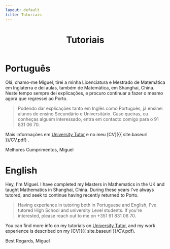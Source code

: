 ```yaml
---
layout: default
title: Tutoriais
---
```


<div class="text-center">
  <p>
    <i class="fa fa-book fa-3x"></i>
  </p>
</div>

<header>
  <h1 class="landing-title">Tutoriais</h1>
</header>

# Português
Olá, chamo-me Miguel, tirei a minha Licenciatura e Mestrado de Matemática em Inglaterra e dei aulas, também de Matemática, em Shanghai, China. Neste tempo sempre dei explicações, e procuro continuar a fazer o mesmo agora que regressei ao Porto.

> Podendo dar explicações tanto em Inglês como Português, já ensinei alunos de ensino Secundário e Universitário. Caso queiras, ou conheças alguém interessado, entra em contacto comigo para o 91 831 06 70.

Mais informações em [University Tutor](https://universitytutor.com/tutors/944174) e no meu [CV]({{ site.baseurl }}/CV.pdf) .

Melhores Cumprimentos, Miguel

# English

Hey, I'm Miguel. I have completed my Masters in Mathematics in the UK and taught Mathematics in Shanghai, China. During these years I've always tutored, and seek to continue having recently returned to Porto.

> Having experience in tutoring both in Portuguese and English, I've tutored High School and university Level students. If you're interested, please reach out to me on +351 91 831 06 70.

You can find more info on my tutorials on [University Tutor](https://universitytutor.com/tutors/944174), and my work experience is described on my [CV]({{ site.baseurl }}/CV.pdf).

Best Regards, Miguel